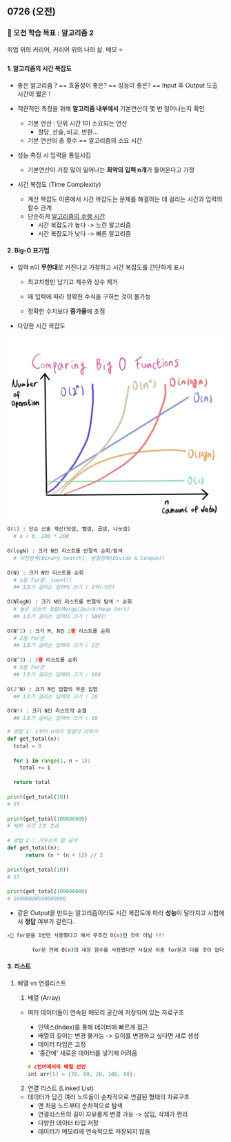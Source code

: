 ## 0726 (오전)

### 🎯 오전 학습 목표 : 알고리즘 2

취업 위의 커리어, 커리어 위의 나의 삶. 메모 ⭐️



#### 1. 알고리즘의 시간 복잡도

- 좋은 알고리즘 ? == 효율성이 좋은? == 성능이 좋은? == Input 후 Output 도출 시간이 짧은 !
- 객관적인 측정을 위해 **알고리즘 내부에서** 기본연산이 몇 번 일어나는지 확인
  - 기본 연산 : 단위 시간 1이 소요되는 연산
    - 할당, 산술, 비교, 반환...
  - 기본 연산의 총 횟수 == 알고리즘의 소요 시간
- 성능 측정 시 입력을 통일시킴
  - 기본연산이 가장 많이 일어나는 **최악의 입력 n개**가 들어온다고 가정

- 시간 복잡도 (Time Complexity)
  - 계산 복잡도 이론에서 시간 복잡도는 문제를 해결하는 데 걸리는 시간과 입력의 함수 관계
  - 단순하게 <u>알고리즘의 수행 시간</u>
    - 시간 복잡도가 높다 -> 느린 알고리즘
    - 시간 복잡도가 낮다 -> 빠른 알고리즘



#### 2. Big-O 표기법

- 입력 n이 **무한대**로 커진다고 가정하고 시간 복잡도를 간단하게 표시

  - 최고차항만 남기고 계수와 상수 제거

  - 매 입력에 따라 정확한 수식을 구하는 것이 불가능
  - 정확한 수치보다 **증가율**에 초점

- 다양한 시간 복잡도

![0726](220726.assets/0726.jpeg)

```python
O(1) : 단순 산술 계산(덧셈, 뺄셈, 곱셈, 나눗셈)
  # a + b, 100 * 200
  
O(logN) : 크기 N인 리스트를 반절씩 순회/탐색
  # 이진탐색(Binary Search), 분할정복(Divide & Conquer)

O(N) : 크기 N인 리스트를 순회
  # 1중 for문, count()
  ## 1초가 걸리는 입력의 크기 : 1억(기준)
  
O(NlogN) : 크기 N인 리스트를 반절씩 탐색 * 순회
  # 높은 성능의 정렬(Merge/Quick/Heap Sort)
  ## 1초가 걸리는 입력의 크기 : 500만
  
O(N^2) : 크기 M, N인 2중 리스트를 순회
  # 2중 for문
  ## 1초가 걸리는 입력의 크기 : 1만
  
O(N^3) : 3중 리스트를 순회
  # 3중 for문
  ## 1초가 걸리는 입력의 크기 : 500
  
O(2^N) : 크기 N인 집합의 부분 집합
  ## 1초가 걸리는 입력의 크기 : 20
  
O(N!) : 크기 N인 리스트의 순열
  ## 1초가 걸리는 입력의 크기 : 10
```

```python
# 방법 1: 1부터 n까지 일일이 더하기
def get_total(n):
  total = 0
  
  for i in range(1, n + 1):
    total += i
    
  return total

print(get_total(10))
# 55

print(get_total(100000000)
# 제한 시간 1초 초과
      
# 방법 2 : 가우스의 합 공식
def get_total(n):
      return (n * (n + 1)) // 2
      
print(get_total(10))
# 55

print(get_total(100000000)
# 50000000500000000
```

- 같은 Output을 만드는 알고리즘이라도 시간 복잡도에 따라 **성능**이 달라지고 시험에서 **정답** 여부가 갈린다.

```bash
✍🏻 for문을 1번만 사용했다고 해서 무조건 O(n)인 것이 아님 !!!

		for문 안에 O(n)의 내장 함수를 사용했다면 사실상 이중 for문과 다를 것이 없다.
```



#### 3. 리스트

1. 배열 vs 연결리스트

   1. 배열 (Array)

   - 여러 데이터들이 연속된 메모리 공간에 저장되어 있는 자료구조

     - 인덱스(Index)를 통해 데이터에 빠르게 접근
     - 배열의 길이는 변경 불가능 -> 길이를 변경하고 싶다면 새로 생성
     - 데이터 타입은 고정
     - '중간에' 새로운 데이터를 넣기에 어려움

     ```c
     # c언어에서의 배열 선언
     int arr[5] = {70, 80, 20, 100, 90};
     ```

   

   2. 연결 리스트 (Linked List)

   - 데이터가 담긴 여러 노드들이 순차적으로 연결된 형태의 자료구조
     - 맨 처음 노드부터 순차적으로 탐색
     - 연결리스트의 길이 자유롭게 변경 가능 -> 삽입, 삭제가 편리
     - 다양한 데이터 타입 저장
     - 데이터가 메모리에 연속적으로 저장되지 않음
